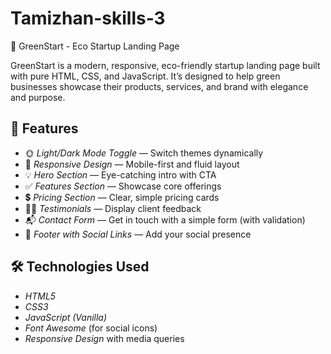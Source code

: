 # Tamizhan-skills-3
 🌱 GreenStart - Eco Startup Landing Page

GreenStart is a modern, responsive, eco-friendly startup landing page built with pure HTML, CSS, and JavaScript. It’s designed to help green businesses showcase their products, services, and brand with elegance and purpose.

## 🌟 Features

- 🌞 *Light/Dark Mode Toggle* — Switch themes dynamically
- 📱 *Responsive Design* — Mobile-first and fluid layout
- 💡 *Hero Section* — Eye-catching intro with CTA
- ✅ *Features Section* — Showcase core offerings
- 💲 *Pricing Section* — Clear, simple pricing cards
- 🧑‍💬 *Testimonials* — Display client feedback
- 📬 *Contact Form* — Get in touch with a simple form (with validation)
- 📣 *Footer with Social Links* — Add your social presence

## 🛠 Technologies Used

- *HTML5*
- *CSS3*
- *JavaScript (Vanilla)*
- *Font Awesome* (for social icons)
- *Responsive Design* with media queries
